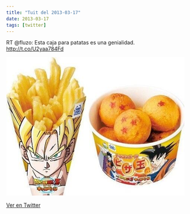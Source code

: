 ```yaml
---
title: "Tuit del 2013-03-17"
date: 2013-03-17
tags: [twitter]
---
```


RT @fluzo: Esta caja para patatas es una genialidad. http://t.co/U2yaa784Fd

![Imagen](/assets/images/313415009264885762-BFlPmLrCQAEWh0U.jpg)

[Ver en Twitter](https://twitter.com/i/web/status/313415009264885762)
